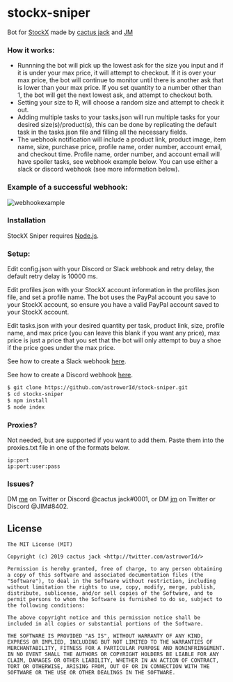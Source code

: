 # stockx-sniper

Bot for [StockX](http://stockx.com/) made by [cactus jack](https://twitter.com/astroworId) and [JM](https://twitter.com/IncorrectCVV) 

### How it works:

- Runnning the bot will pick up the lowest ask for the size you input and if it is under your max price, it will attempt to checkout.  If it is over your max price, the bot will continue to monitor until there is another ask that is lower than your max price.  If you set quantity to a number other than 1, the bot will get the next lowest ask, and attempt to checkout both.
- Setting your size to R, will choose a random size and attempt to check it out.
- Adding multiple tasks to your tasks.json will run multiple tasks for your desired size(s)/product(s), this can be done by replicating the default task in the tasks.json file and filling all the necessary fields.
- The webhook notification will include a product link, product image, item name, size, purchase price, profile name, order number, account email, and checkout time.  Profile name, order number, and account email will have  spoiler tasks, see webhook example below.  You can use either a slack or discord webhook (see more information below).

### Example of a successful webhook:

![webhookexample](https://i.imgur.com/PpFdWB6.png)

### Installation

StockX Sniper requires [Node.js](http://nodejs.org/).

### Setup:

Edit config.json with your Discord or Slack webhook and retry delay, the default retry delay is 10000 ms.  

Edit profiles.json with your StockX account information in the profiles.json file, and set a profile name.  The bot uses the PayPal account you save to your StockX account, so ensure you have a valid PayPal account saved to your StockX account.

Edit tasks.json with your desired quantity per task, product link, size, profile name, and max price (you can leave this blank if you want any price), max price is just a price that you set that the bot will only attempt to buy a shoe if the price goes under the max price.

See how to create a Slack webhook [here](https://api.slack.com/incoming-webhooks).

See how to create a Discord webhook [here](https://support.discordapp.com/hc/en-us/articles/228383668-Intro-to-Webhooks).

```sh
$ git clone https://github.com/astroworId/stock-sniper.git
$ cd stockx-sniper
$ npm install
$ node index
```
### Proxies?

Not needed, but are supported if you want to add them.  Paste them into the proxies.txt file in one of the formats below.

```
ip:port
ip:port:user:pass
```

### Issues?

DM [me](https://twitter.com/astroworId) on Twitter or Discord @cactus jack#0001, or DM [jm](https://twitter.com/IncorrectCVV) on Twitter or Discord @JIM#8402.

## License

```
The MIT License (MIT)

Copyright (c) 2019 cactus jack <http://twitter.com/astroworId/>

Permission is hereby granted, free of charge, to any person obtaining a copy of this software and associated documentation files (the "Software"), to deal in the Software without restriction, including without limitation the rights to use, copy, modify, merge, publish, distribute, sublicense, and/or sell copies of the Software, and to permit persons to whom the Software is furnished to do so, subject to the following conditions:

The above copyright notice and this permission notice shall be included in all copies or substantial portions of the Software.

THE SOFTWARE IS PROVIDED "AS IS", WITHOUT WARRANTY OF ANY KIND, EXPRESS OR IMPLIED, INCLUDING BUT NOT LIMITED TO THE WARRANTIES OF MERCHANTABILITY, FITNESS FOR A PARTICULAR PURPOSE AND NONINFRINGEMENT. IN NO EVENT SHALL THE AUTHORS OR COPYRIGHT HOLDERS BE LIABLE FOR ANY CLAIM, DAMAGES OR OTHER LIABILITY, WHETHER IN AN ACTION OF CONTRACT, TORT OR OTHERWISE, ARISING FROM, OUT OF OR IN CONNECTION WITH THE SOFTWARE OR THE USE OR OTHER DEALINGS IN THE SOFTWARE.
```
